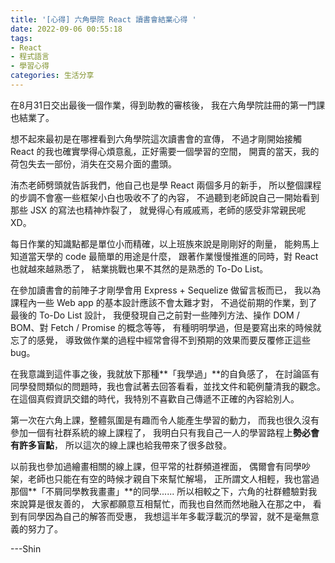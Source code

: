 ```yaml
---
title: '[心得] 六角學院 React 讀書會結業心得 '
date: 2022-09-06 00:55:18
tags: 
- React
- 程式語言
- 學習心得
categories: 生活分享
---
```

在8月31日交出最後一個作業，得到助教的審核後，
我在六角學院註冊的第一門課也結業了。

想不起來最初是在哪裡看到六角學院這次讀書會的宣傳，
不過才剛開始接觸 React 的我也確實學得心煩意亂，正好需要一個學習的空間，
開賣的當天，我的荷包失去一部份，消失在交易介面的盡頭。
<!-- more -->
洧杰老師劈頭就告訴我們，他自己也是學 React 兩個多月的新手，
所以整個課程的步調不會塞一些框架小白也吸收不了的內容，
不過聽到老師說自己一開始看到那些 JSX 的寫法也精神炸裂了，
就覺得心有戚戚焉，老師的感受非常親民呢XD。

每日作業的知識點都是單位小而精確，以上班族來說是剛剛好的劑量，
能夠馬上知道當天學的 code 最簡單的用途是什麼，
跟著作業慢慢推進的同時，對 React 也就越來越熟悉了，
結業挑戰也果不其然的是熟悉的 To-Do List。

在參加讀書會的前陣子才剛學會用 Express + Sequelize 做留言板而已，
我以為課程內一些 Web app 的基本設計應該不會太難才對，
不過從前期的作業，到了最後的 To-Do List 設計，
我便發現自己之前對一些陣列方法、操作 DOM / BOM、對 Fetch / Promise 的概念等等，
有種明明學過，但是要寫出來的時候就忘了的感覺，
導致做作業的過程中經常會得不到預期的效果而要反覆修正這些 bug。

在我意識到這件事之後，我就放下那種**「我學過」**的自負感了，
在討論區有同學發問類似的問題時，我也會試著去回答看看，並找文件和範例釐清我的觀念。
在這個真假資訊交錯的時代，我特別不喜歡自己傳遞不正確的內容給別人。

第一次在六角上課，整體氛圍是有趣而令人能產生學習的動力，
而我也很久沒有參加一個有社群系統的線上課程了，
我明白只有我自己一人的學習路程上**勢必會有許多盲點**，
所以這次的線上課也給我帶來了很多啟發。

以前我也參加過繪畫相關的線上課，但平常的社群頻道裡面，
偶爾會有同學吵架，老師也只能在有空的時候才親自下來幫忙解場，
正所謂文人相輕，我也當過那個**「不屑同學教我畫畫」**的同學......
所以相較之下，六角的社群體驗對我來說算是很友善的，
大家都願意互相幫忙，而我也自然而然地融入在那之中，
看到有同學因為自己的解答而受惠，
我想這半年多載浮載沉的學習，就不是毫無意義的努力了。

---Shin